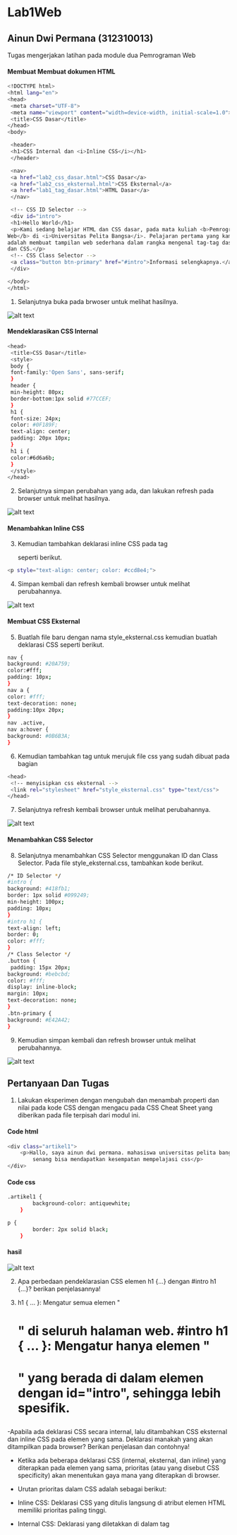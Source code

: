 # Lab1Web
## Ainun Dwi Permana (312310013)

Tugas mengerjakan latihan pada module dua Pemrograman Web

#### Membuat Membuat dokumen HTML

```sh
<!DOCTYPE html>
<html lang="en">
<head>
 <meta charset="UTF-8">
 <meta name="viewport" content="width=device-width, initial-scale=1.0">
 <title>CSS Dasar</title>
</head>
<body>

 <header>
 <h1>CSS Internal dan <i>Inline CSS</i></h1>
 </header>

 <nav>
 <a href="lab2_css_dasar.html">CSS Dasar</a>
 <a href="lab2_css_eksternal.html">CSS Eksternal</a>
 <a href="lab1_tag_dasar.html">HTML Dasar</a>
 </nav>

 <!-- CSS ID Selector -->
 <div id="intro">
 <h1>Hello World</h1>
 <p>Kami sedang belajar HTML dan CSS dasar, pada mata kuliah <b>Pemrograman
Web</b> di <i>Universitas Pelita Bangsa</i>. Pelajaran pertama yang kami dapat
adalah membuat tampilan web sederhana dalam rangka mengenal tag-tag dasar HTML
dan CSS.</p>
 <!-- CSS Class Selector -->
 <a class="button btn-primary" href="#intro">Informasi selengkapnya.</a>
 </div>

</body>
</html>
```

1. Selanjutnya buka pada brwoser untuk melihat hasilnya.
   
![alt text](https://github.com/Ainun27/Lab2Web/blob/main/tugas2/Screenshot%202024-10-08%20182343.png?raw=true)

#### Mendeklarasikan CSS Internal

```sh
<head>
 <title>CSS Dasar</title>
 <style>
 body {
 font-family:'Open Sans', sans-serif;
 }
 header {
 min-height: 80px;
 border-bottom:1px solid #77CCEF;
 }
 h1 {
 font-size: 24px;
 color: #0F189F;
 text-align: center;
 padding: 20px 10px;
 }
 h1 i {
 color:#6d6a6b;
 }
 </style>
</head>
```

2. Selanjutnya simpan perubahan yang ada, dan lakukan refresh pada browser untuk melihat hasilnya.
   
![alt text](https://github.com/Ainun27/Lab2Web/blob/main/tugas2/Screenshot%202024-10-08%20182508.png?raw=true)

#### Menambahkan Inline CSS

3. Kemudian tambahkan deklarasi inline CSS pada tag <p> seperti berikut.

```sh
<p style="text-align: center; color: #ccd8e4;">
```

4. Simpan kembali dan refresh kembali browser untuk melihat perubahannya.
   
![alt text](https://github.com/Ainun27/Lab2Web/blob/main/tugas2/Screenshot%202024-10-08%20182638.png?raw=true)

#### Membuat CSS Eksternal

5. Buatlah file baru dengan nama style_eksternal.css kemudian buatlah deklarasi CSS seperti berikut.

```sh
nav {
background: #20A759;
color:#fff;
padding: 10px;
}
nav a {
color: #fff;
text-decoration: none;
padding:10px 20px;
}
nav .active,
nav a:hover {
background: #0B6B3A;
}
```

6. Kemudian tambahkan tag <link> untuk merujuk file css yang sudah dibuat pada bagian <head>

```sh
<head>
 <!-- menyisipkan css eksternal -->
 <link rel="stylesheet" href="style_eksternal.css" type="text/css">
</head>
```

7. Selanjutnya refresh kembali browser untuk melihat perubahannya.

![alt text](https://github.com/Ainun27/Lab2Web/blob/main/tugas2/Screenshot%202024-10-08%20183144.png?raw=true)

#### Menambahkan CSS Selector

8. Selanjutnya menambahkan CSS Selector menggunakan ID dan Class Selector. Pada file
style_eksternal.css, tambahkan kode berikut.

```sh
/* ID Selector */
#intro {
background: #418fb1;
border: 1px solid #099249;
min-height: 100px;
padding: 10px;
}
#intro h1 {
text-align: left;
border: 0;
color: #fff;
}
/* Class Selector */
.button {
 padding: 15px 20px;
background: #bebcbd;
color: #fff;
display: inline-block;
margin: 10px;
text-decoration: none;
}
.btn-primary {
background: #E42A42;
}
```

9. Kemudian simpan kembali dan refresh browser untuk melihat perubahannya.

![alt text](https://github.com/Ainun27/Lab2Web/blob/main/tugas2/Screenshot%202024-10-08%20183256.png?raw=true)
  
## Pertanyaan Dan Tugas

1. Lakukan eksperimen dengan mengubah dan menambah properti dan nilai pada kode CSS dengan mengacu pada CSS Cheat Sheet yang diberikan pada file terpisah dari modul ini.

#### Code html

```sh
<div class="artikel1">
    <p>Hallo, saya ainun dwi permana. mahasiswa universitas pelita bangsa. 
        senang bisa mendapatkan kesempatan mempelajasi css</p>
</div>
```

#### Code css

```sh
.artikel1 {
        background-color: antiquewhite;
    }

p {
        border: 2px solid black;
    }
```

#### hasil 

![alt text](https://github.com/Ainun27/Lab2Web/blob/main/tugas2/Screenshot%202024-10-08%20184834.png?raw=true)

2. Apa perbedaan pendeklarasian CSS elemen h1 {...} dengan #intro h1 {...}? berikan penjelasannya!

2. h1 { ... }: Mengatur semua elemen "<h1>" di seluruh halaman web. #intro h1 { ... }: Mengatur hanya elemen "<h1>" yang berada di dalam elemen dengan id="intro", sehingga lebih spesifik.

 -Apabila ada deklarasi CSS secara internal, lalu ditambahkan CSS eksternal dan inline CSS pada elemen yang sama. Deklarasi manakah yang akan ditampilkan pada browser? Berikan penjelasan dan contohnya!

- Ketika ada beberapa deklarasi CSS (internal, eksternal, dan inline) yang diterapkan pada elemen yang sama, prioritas (atau yang disebut CSS specificity) akan menentukan gaya mana yang diterapkan di browser.

- Urutan prioritas dalam CSS adalah sebagai berikut:

- Inline CSS: Deklarasi CSS yang ditulis langsung di atribut elemen HTML memiliki prioritas paling tinggi.
- Internal CSS: Deklarasi yang diletakkan di dalam tag <style> di bagian <head> memiliki prioritas di bawah inline CSS.
- External CSS: Deklarasi CSS yang di-link melalui file eksternal memiliki prioritas yang paling rendah dibandingkan dua yang lainnya.
- Namun, spesifisitas selektor dan importance (!important) juga bisa memengaruhi prioritas.

#### contoh

#### Css Eksternal 

```sh
.artikel1 {
        background-color: antiquewhite;
    }
```

#### Css Internal

```sh
<head>
  <style>
    .artikel1{
            background-color: #77CCEF;
        }
  </style>
</head>
```

#### Inline Css

```sh
<div class="artikel1" style="background-color: bisque;">
    <p>Hallo, saya ainun dwi permana. mahasiswa universitas pelita bangsa. 
        senang bisa mendapatkan kesempatan mempelajasi css</p>
</div>
```

#### Hasilnya

![alt text](https://github.com/Ainun27/Lab2Web/blob/main/tugas2/Screenshot%202024-10-08%20193845.png?raw=true)

4. Pada sebuah elemen HTML terdapat ID dan Class, apabila masing-masing selector tersebut terdapat deklarasi CSS, maka deklarasi manakah yang akan ditampilkan pada browser? Berikan penjelasan dan contohnya! ( <p id="paragraf-1" class="text-paragraf"> )

- Urutan Spesifisitas CSS:
  
-  Inline CSS (misalnya, style="...") memiliki prioritas tertinggi.
- Selector ID (misalnya, #paragraf-1) memiliki prioritas lebih tinggi dibandingkan selector class.
- Selector Class (misalnya, .text-paragraf) memiliki prioritas lebih tinggi dibandingkan selector elemen.
- Selector Elemen (misalnya, p { ... }) memiliki prioritas terendah.

#### contoh

#### Di HTML

```sh
<p id="paragraf-1" class="text-paragraf">Ini adalah paragraf contoh.</p>
```

#### CSS dengan selector ID

```sh
#paragraf-1 {
  color: blue;
  font-size: 18px;
}
```

#### CSS dengan selector Class

```sh
.text-paragraf {
  color: red;
  font-size: 16px;
}
```

#### Hasilnya

![alt text](https://github.com/Ainun27/Lab2Web/blob/main/tugas2/Screenshot%202024-10-08%20195405.png?raw=true)


